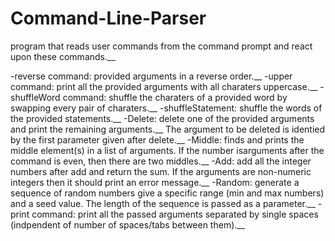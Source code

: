 # Command-Line-Parser

program that reads user commands from the command prompt and react upon these commands.__

-reverse command: provided arguments in a reverse order.__
-upper command: print all the provided arguments with all charaters uppercase.__
-shuffleWord command: shuffle the charaters of a provided word by swapping every pair of charaters.__
-shuffleStatement: shuffle the words of the provided statements.__
-Delete: delete one of the provided arguments and print the remaining arguments.__
  The argument to be deleted is identied by the first parameter given after delete.__
-Middle: finds and prints the middle element(s) in a list of arguments. If the number isarguments after the command is even, then there are two middles.__
-Add: add all the integer numbers after add and return the sum. If the arguments are non-numeric integers then it should print an error message.__
-Random: generate a sequence of random numbers give a specific range (min and max numbers) and a seed value. The length of the sequence is passed as a parameter.__
-print command: print all the passed arguments separated by single spaces (indpendent of number of spaces/tabs between them).__
